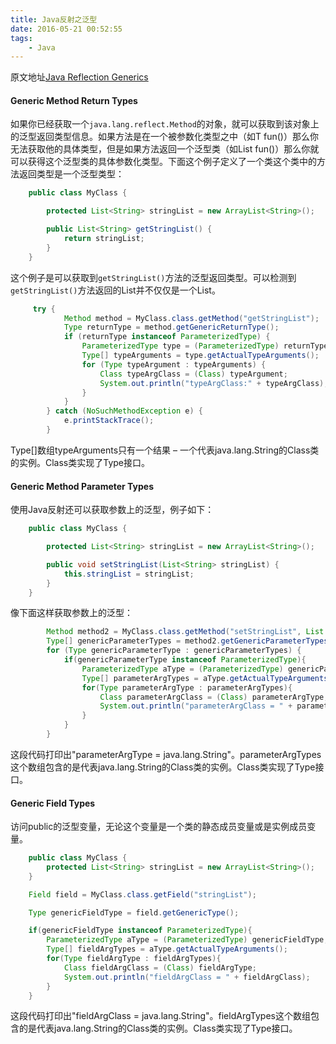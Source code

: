 ```yaml
---
title: Java反射之泛型
date: 2016-05-21 00:52:55
tags:
    - Java
---
```

原文地址[Java Reflection Generics](http://tutorials.jenkov.com/java-reflection/generics.html)

#### Generic Method Return Types

如果你已经获取一个`java.lang.reflect.Method`的对象，就可以获取到该对象上的泛型返回类型信息。如果方法是在一个被参数化类型之中（如T fun()）那么你无法获取他的具体类型，但是如果方法返回一个泛型类（如List fun()）那么你就可以获得这个泛型类的具体参数化类型。下面这个例子定义了一个类这个类中的方法返回类型是一个泛型类型：

```java
    public class MyClass {

        protected List<String> stringList = new ArrayList<String>();

        public List<String> getStringList() {
            return stringList;
        }
    }
```

这个例子是可以获取到`getStringList()`方法的泛型返回类型。可以检测到`getStringList()`方法返回的List并不仅仅是一个List。

```java
     try {
            Method method = MyClass.class.getMethod("getStringList");
            Type returnType = method.getGenericReturnType();
            if (returnType instanceof ParameterizedType) {
                ParameterizedType type = (ParameterizedType) returnType;
                Type[] typeArguments = type.getActualTypeArguments();
                for (Type typeArgument : typeArguments) {
                    Class typeArgClass = (Class) typeArgument;
                    System.out.println("typeArgClass:" + typeArgClass);//typeArgClass:class java.lang.String
                }
            }
        } catch (NoSuchMethodException e) {
            e.printStackTrace();
        }
```

Type[]数组typeArguments只有一个结果 – 一个代表java.lang.String的Class类的实例。Class类实现了Type接口。

#### Generic Method Parameter Types

使用Java反射还可以获取参数上的泛型，例子如下：

```java
    public class MyClass {

        protected List<String> stringList = new ArrayList<String>();

        public void setStringList(List<String> stringList) {
            this.stringList = stringList;
        }
    }
```

像下面这样获取参数上的泛型：

```java
        Method method2 = MyClass.class.getMethod("setStringList", List.class);
        Type[] genericParameterTypes = method2.getGenericParameterTypes();
        for (Type genericParameterType : genericParameterTypes) {
            if(genericParameterType instanceof ParameterizedType){
                ParameterizedType aType = (ParameterizedType) genericParameterType;
                Type[] parameterArgTypes = aType.getActualTypeArguments();
                for(Type parameterArgType : parameterArgTypes){
                    Class parameterArgClass = (Class) parameterArgType;
                    System.out.println("parameterArgClass = " + parameterArgClass);//parameterArgClass = class java.lang.String
                }
            }
        }
```

这段代码打印出"parameterArgType = java.lang.String"。parameterArgTypes这个数组包含的是代表java.lang.String的Class类的实例。Class类实现了Type接口。

#### Generic Field Types

访问public的泛型变量，无论这个变量是一个类的静态成员变量或是实例成员变量。

```java
    public class MyClass {
        protected List<String> stringList = new ArrayList<String>();
    }
```

```java
    Field field = MyClass.class.getField("stringList");

    Type genericFieldType = field.getGenericType();

    if(genericFieldType instanceof ParameterizedType){
        ParameterizedType aType = (ParameterizedType) genericFieldType;
        Type[] fieldArgTypes = aType.getActualTypeArguments();
        for(Type fieldArgType : fieldArgTypes){
            Class fieldArgClass = (Class) fieldArgType;
            System.out.println("fieldArgClass = " + fieldArgClass);
        }
    }
```

这段代码打印出"fieldArgClass = java.lang.String"。fieldArgTypes这个数组包含的是代表java.lang.String的Class类的实例。Class类实现了Type接口。
